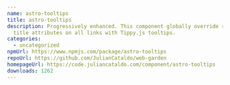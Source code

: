 ```yaml
---
name: astro-tooltips
title: astro-tooltips
description: Progressively enhanced. This component globally override regular
  title attributes on all links with Tippy.js tooltips.
categories:
  - uncategorized
npmUrl: https://www.npmjs.com/package/astro-tooltips
repoUrl: https://github.com/JulianCataldo/web-garden
homepageUrl: https://code.juliancataldo.com/component/astro-tooltips
downloads: 1262
---
```

